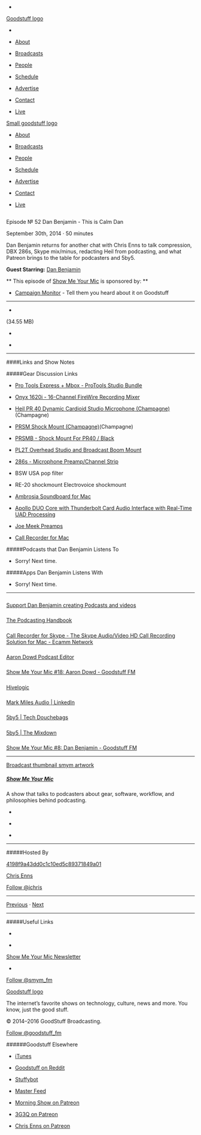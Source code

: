 

-
[Goodstuff logo](http://www.goodstuff.fm/)[](/assets/goodstuff_logo-17c1fe6f378352de5d7345f76152130b.svg)

-


-  [About](/about)

-  [Broadcasts](/broadcasts)

-  [People](/people)

-  [Schedule](/schedule)

-  [Advertise](/advertise)

-  [Contact](/contact)

-  [Live](/live)


[Small goodstuff logo](http://www.goodstuff.fm/)[](/assets/small_goodstuff_logo-bf032e72b9ec41494f4d90905f1ad619.svg)


-  [About](/about)

-  [Broadcasts](/broadcasts)

-  [People](/people)

-  [Schedule](/schedule)

-  [Advertise](/advertise)

-  [Contact](/contact)

-  [Live](/live)


##
Episode № 52
Dan Benjamin - This is Calm Dan


September 30th, 2014
&middot;
50
minutes


Dan Benjamin returns for another chat with Chris Enns to talk compression, DBX 286s, Skype mix/minus, redacting Heil from podcasting, and what Patreon brings to the table for podcasters and 5by5.


**Guest Starring:**
[Dan Benjamin](/people/dan-benjamin)


**
This episode of
[Show Me Your Mic](/smym)
is sponsored by:
**


-  [Campaign Monitor](http://www.campaignmonitor.com/) - Tell them you heard about it on Goodstuff


------------------------------


-
[](http://podcasts-1.feedpress.co/10590/smym-52.mp3)(34.55 MB)

-
[](http://twitter.com/intent/tweet?text=Show%20Me%20Your%20Mic%20%E2%84%96%2052%20on%20@goodstuff_fm%20-%20http://goodstuff.fm/smym/52)

-
[](http://www.facebook.com/sharer/sharer.php?u=http://goodstuff.fm/smym/52)


------------------------------


####Links and Show Notes

#####Gear Discussion Links


-  [Pro Tools Express + Mbox - ProTools Studio Bundle](http://www.bhphotovideo.com/c/product/847655-REG/Avid_9900_65336_00_Pro_Tools_Express.html/BI/19457/KBID/11631/kw/AVPTEM/DFF/d10-v2-t1-xAVPTEM)

-  [Onyx 1620i - 16-Channel FireWire Recording Mixer](http://www.bhphotovideo.com/c/product/650182-REG/Mackie_ONYX_1620I_Onyx_1620i_16_Channel.html/BI/19457/KBID/11631/kw/MAO1620I/DFF/d10-v2-t1-xMAO1620I)

-  [Heil PR 40 Dynamic Cardioid Studio Microphone (Champagne)](http://www.bhphotovideo.com/c/product/608326-REG/Heil_Sound_PR_40_PR_40_Dynamic_Super.html/BI/19457/KBID/11631/kw/HEPR40/DFF/d10-v2-t1-xHEPR40)(Champagne)

-  [PRSM Shock Mount (Champagne)](http://www.bhphotovideo.com/c/product/911620-REG/heil_sound_prsmc_shock_mount.html/BI/19457/KBID/11631/kw/HEPRSMC/DFF/d10-v2-t1-xHEPRSMC)(Champagne)

-  [PRSMB - Shock Mount For PR40 / Black](http://www.bhphotovideo.com/c/product/911618-REG/heil_sound_prsmb_prsm_shockmount_for_pr.html/BI/19457/KBID/11631/kw/HEPRSMB/DFF/d10-v2-t1-xHEPRSMB)

-  [PL2T Overhead Studio and Broadcast Boom Mount](http://www.bhphotovideo.com/c/product/615150-REG/Heil_Sound_PL2T_PL2T_Overhead_Studio_and.html/BI/19457/KBID/11631/kw/HEPL2T/DFF/d10-v2-t1-xHEPL2T)

-  [286s - Microphone Preamp/Channel Strip](http://www.bhphotovideo.com/c/product/745609-REG/dbx_286S_286s_Microphone_Preamp_Channel.html/BI/19457/KBID/11631/kw/DB286S/DFF/d10-v2-t1-xDB286S)

- BSW USA pop filter

- RE-20 shockmount Electrovoice shockmount

-  [Ambrosia Soundboard for Mac](http://www.ambrosiasw.com/utilities/soundboard-mac/)

-  [Apollo DUO Core with Thunderbolt Card Audio Interface with Real-Time UAD Processing](http://www.bhphotovideo.com/c/product/1020636-REG/universal_audio_apdtbd_apollo_duo_core_with.html/BI/19457/KBID/11631/kw/UNAPOLLODTB/DFF/d10-v2-t1-xUNAPOLLODTB)

-  [Joe Meek Preamps](http://www.sweetwater.com/c661--Joemeek--Preamps)

-  [Call Recorder for Mac](http://www.ecamm.com/mac/callrecorder/)


#####Podcasts that Dan Benjamin Listens To


- Sorry! Next time.


#####Apps Dan Benjamin Listens With


- Sorry! Next time.


------------------------------


#####
[Support Dan Benjamin creating Podcasts and videos](http://www.patreon.com/5by5)


#####
[The Podcasting Handbook](http://www.podcastinghandbook.co/)


#####
[Call Recorder for Skype - The Skype Audio/Video HD Call Recording Solution for Mac - Ecamm Network](http://www.ecamm.com/mac/callrecorder/)


#####
[Aaron Dowd Podcast Editor](http://aarondowd.com/)


#####
[Show Me Your Mic #18: Aaron Dowd - Goodstuff FM](http://goodstuff.fm/smym/18)


#####
[Hivelogic](http://hivelogic.com/)


#####
[Mark Miles Audio | LinkedIn](https://www.linkedin.com/pub/mark-miles/4/b/914)


#####
[5by5 | Tech Douchebags](http://5by5.tv/tdb)


#####
[5by5 | The Mixdown](http://5by5.tv/mixdown)


#####
[Show Me Your Mic #8: Dan Benjamin - Goodstuff FM](http://goodstuff.fm/smym/8)


------------------------------


[Broadcast thumbnail smym artwork](/smym)[](https://goodstuffs3.s3.amazonaws.com/uploads/broadcast/image/18/broadcast_thumbnail_smym_artwork.png)

##### [Show Me Your Mic](/smym)


A show that talks to podcasters about gear, software, workflow, and philosophies behind podcasting.

-
[](https://geo.itunes.apple.com/ca/podcast/show-me-your-mic/id602836998?mt=2&at=10l4Ki)

-
[](http://feeds.goodstuff.fm/smym)

-
[](mailto:chris+smym@goodstuff.fm?cc=sponsorship%40goodstuff.fm&subject=%5BGoodStuff%20FM%5D%20Sponsorship%20Inquiry%20for%20Show%20Me%20Your%20Mic)


------------------------------


#####Hosted By


[4198f9a43dd0c1c10ed5c89371849a01](/people/chris-enns)[](http://gravatar.com/avatar/4198f9a43dd0c1c10ed5c89371849a01.png?s=300&r=pg)

[Chris Enns](/people/chris-enns)


[Follow @ichris](https://twitter.com/ichris)


------------------------------


[Previous](/smym/51)
&middot;
[Next](/smym/53)


------------------------------


#####Useful Links

-
[](mailto:chris+smym@goodstuff.fm?subject=%5BGoodstuff%20FM%5D%20Feedback%20for%20Show%20Me%20Your%20Mic)

-
[Show Me Your Mic Newsletter](http://www.goodstuff.fm/smym/newsletter)


-
[Follow @smym_fm](https://twitter.com/smym_fm)


[Goodstuff logo](http://www.goodstuff.fm/)[](/assets/goodstuff_logo-17c1fe6f378352de5d7345f76152130b.svg)


The internet’s favorite shows on technology, culture, news and more. You know, just the good stuff.


&copy; 2014&ndash;2016 GoodStuff Broadcasting.

[Follow @goodstuff_fm](https://twitter.com/goodstufffm)


######Goodstuff Elsewhere

-  [iTunes](https://itunes.apple.com/us/artist/goodstuff-fm/id843385597?mt=2)

-  [Goodstuff on Reddit](https://www.reddit.com/r/Goodstuff_fm/)

-  [Stuffybot](http://stuffybot.goodstuff.fm)

-  [Master Feed](/master/feed)

-  [Morning Show on Patreon](https://www.patreon.com/morningshow)

-  [3G3Q on Patreon](https://www.patreon.com/3g3q)

-  [Chris Enns on Patreon](https://www.patreon.com/ichris)
